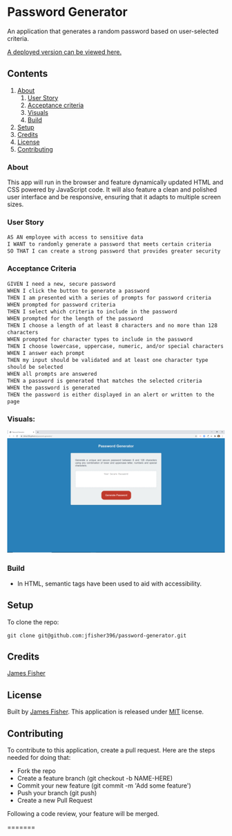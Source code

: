 # Password Generator

An application that generates a random password based on user-selected criteria. 

[A deployed version can be viewed here.](/media/passwordGenerator.png)

## Contents

1. [About](#about)
    1. [User Story](#user%20story)
    2. [Acceptance criteria](#acceptance%20criteria)
    3. [Visuals](#visuals)
    4. [Build](#build)
2. [Setup](#setup)
3. [Credits](#credits)
4. [License](#license)
5. [Contributing](#contributing)

### About

This app will run in the browser and feature dynamically updated HTML and CSS powered by JavaScript code. It will also feature a clean and polished user interface and be responsive, ensuring that it adapts to multiple screen sizes.

### User Story

    AS AN employee with access to sensitive data
    I WANT to randomly generate a password that meets certain criteria
    SO THAT I can create a strong password that provides greater security

### Acceptance Criteria

    GIVEN I need a new, secure password
    WHEN I click the button to generate a password
    THEN I am presented with a series of prompts for password criteria
    WHEN prompted for password criteria
    THEN I select which criteria to include in the password
    WHEN prompted for the length of the password
    THEN I choose a length of at least 8 characters and no more than 128 characters
    WHEN prompted for character types to include in the password
    THEN I choose lowercase, uppercase, numeric, and/or special characters
    WHEN I answer each prompt
    THEN my input should be validated and at least one character type should be selected
    WHEN all prompts are answered
    THEN a password is generated that matches the selected criteria
    WHEN the password is generated
    THEN the password is either displayed in an alert or written to the page


### Visuals:


![Screenshot of load page](/media/password-generator.png)


### Build

* In HTML, semantic tags have been used to aid with accessibility.


## Setup

To clone the repo:
```
git clone git@github.com:jfisher396/password-generator.git
``` 

## Credits

[James Fisher](https://github.com/jfisher396)

## License

Built by [James Fisher](https://jfisher396.github.io/james-fisher-web-developer/).
This application is released under [MIT](assets/LICENSE.txt) license.

## Contributing

To contribute to this application, create a pull request.
Here are the steps needed for doing that:
- Fork the repo
- Create a feature branch (git checkout -b NAME-HERE)
- Commit your new feature (git commit -m 'Add some feature')
- Push your branch (git push)
- Create a new Pull Request

Following a code review, your feature will be merged.

=======
